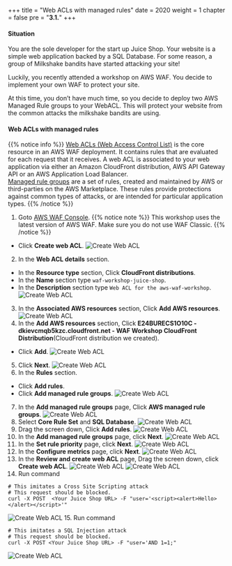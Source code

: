 +++
title = "Web ACLs with managed rules"
date = 2020
weight = 1
chapter = false
pre = "<b>3.1.</b>"
+++
#### Situation
You are the sole developer for the start up Juice Shop. Your website is a simple web application backed by a SQL Database. For some reason, a group of Milkshake bandits have started attacking your site!

Luckily, you recently attended a workshop on AWS WAF. You decide to implement your own WAF to protect your site.

At this time, you don’t have much time, so you decide to deploy two AWS Managed Rule groups to your WebACL. This will protect your website from the common attacks the milkshake bandits are using.
#### Web ACLs with managed rules

{{% notice info %}} 
[Web ACLs (Web Access Control List)](https://docs.aws.amazon.com/waf/latest/developerguide/web-acl.html) is the core resource in an AWS WAF deployment. It contains rules that are evaluated for each request that it receives. A web ACL is associated to your web application via either an Amazon CloudFront distribution, AWS API Gateway API or an AWS Application Load Balancer.\
[Managed rule groups](https://docs.aws.amazon.com/waf/latest/developerguide/waf-managed-rule-groups.html) are a set of rules, created and maintained by AWS or third-parties on the AWS Marketplace. These rules provide protections against common types of attacks, or are intended for particular application types.
{{% /notice %}}

1. Goto [AWS WAF Console](https://console.aws.amazon.com/wafv2/homev2/start).
{{% notice note %}} 
This workshop uses the latest version of AWS WAF. Make sure you do not use WAF Classic.
{{% /notice %}}
* Click **Create web ACL**.
![Create Web ACL](/public/images/3-useawswaf/3.1-createwebacl/createwebacl-001.png?featherlight=false&width=90pc)
2. In the **Web ACL details** section.
* In the **Resource type** section, Click **CloudFront distributions**.
* In the **Name** section type ```waf-workshop-juice-shop```.
* In the **Description** section type ```Web ACL for the aws-waf-workshop```.
![Create Web ACL](/public/images/3-useawswaf/3.1-createwebacl/createwebacl-002.png?featherlight=false&width=90pc)
3. In the **Associated AWS resources** section, Click **Add AWS resources**.
![Create Web ACL](/public/images/3-useawswaf/3.1-createwebacl/createwebacl-003.png?featherlight=false&width=90pc)
4. In the **Add AWS resources** section, Click **E24BURECS1O10C - dkievcmqb5kzc.cloudfront.net - WAF Workshop CloudFront Distribution**(CloudFront distribution we created).
* Click **Add**.
![Create Web ACL](/public/images/3-useawswaf/3.1-createwebacl/createwebacl-004.png?featherlight=false&width=90pc)
5. Click **Next**.
![Create Web ACL](/public/images/3-useawswaf/3.1-createwebacl/createwebacl-005.png?featherlight=false&width=90pc)
6. In the **Rules** section.
* Click **Add rules**.
* Click **Add managed rule groups**.
![Create Web ACL](/public/images/3-useawswaf/3.1-createwebacl/createwebacl-006.png?featherlight=false&width=90pc)
7. In the **Add managed rule groups** page, Click **AWS managed rule groups**.
![Create Web ACL](/public/images/3-useawswaf/3.1-createwebacl/createwebacl-007.png?featherlight=false&width=90pc)
8. Select **Core Rule Set** and **SQL Database**.
![Create Web ACL](/public/images/3-useawswaf/3.1-createwebacl/createwebacl-008.png?featherlight=false&width=90pc)
9. Drag the screen down, Click **Add rules**.
![Create Web ACL](/public/images/3-useawswaf/3.1-createwebacl/createwebacl-009.png?featherlight=false&width=90pc)
10. In the **Add managed rule groups** page, click **Next**.
![Create Web ACL](/public/images/3-useawswaf/3.1-createwebacl/createwebacl-010.png?featherlight=false&width=90pc)
11. In the **Set rule priority** page, click **Next**.
![Create Web ACL](/public/images/3-useawswaf/3.1-createwebacl/createwebacl-011.png?featherlight=false&width=90pc)
12. In the **Configure metrics** page, click **Next**.
![Create Web ACL](/public/images/3-useawswaf/3.1-createwebacl/createwebacl-012.png?featherlight=false&width=90pc)
13. In the **Review and create web ACL** page, Drag the screen down, click **Create web ACL**.
![Create Web ACL](/public/images/3-useawswaf/3.1-createwebacl/createwebacl-013.png?featherlight=false&width=90pc)
![Create Web ACL](/public/images/3-useawswaf/3.1-createwebacl/createwebacl-014.png?featherlight=false&width=90pc)
14. Run command
```
# This imitates a Cross Site Scripting attack
# This request should be blocked.
curl -X POST  <Your Juice Shop URL> -F "user='<script><alert>Hello></alert></script>'"
```
![Create Web ACL](/public/images/3-useawswaf/3.1-createwebacl/createwebacl-015.png?width=60pc)
15. Run command
```
# This imitates a SQL Injection attack
# This request should be blocked.
curl -X POST <Your Juice Shop URL> -F "user='AND 1=1;"
```
![Create Web ACL](/public/images/3-useawswaf/3.1-createwebacl/createwebacl-016.png?width=60pc)

